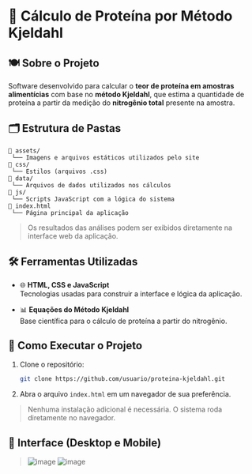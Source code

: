 # 🧪 Cálculo de Proteína por Método Kjeldahl

## 🍽️ Sobre o Projeto

Software desenvolvido para calcular o **teor de proteína em amostras alimentícias** com base no **método Kjeldahl**, que estima a quantidade de proteína a partir da medição do **nitrogênio total** presente na amostra.

## 🗂️ Estrutura de Pastas

```
📂 assets/
 └── Imagens e arquivos estáticos utilizados pelo site
📂 css/
 └── Estilos (arquivos .css)
📂 data/
 └── Arquivos de dados utilizados nos cálculos
📂 js/
 └── Scripts JavaScript com a lógica do sistema
📄 index.html
 └── Página principal da aplicação
```

> Os resultados das análises podem ser exibidos diretamente na interface web da aplicação.

## 🛠️ Ferramentas Utilizadas

- 🌐 **HTML, CSS e JavaScript**  
  Tecnologias usadas para construir a interface e lógica da aplicação.

- 📊 **Equações do Método Kjeldahl**  
  Base científica para o cálculo de proteína a partir do nitrogênio.

## 🚀 Como Executar o Projeto

1. Clone o repositório:
   ```bash
   git clone https://github.com/usuario/proteina-kjeldahl.git
   ```
2. Abra o arquivo `index.html` em um navegador de sua preferência.

> Nenhuma instalação adicional é necessária. O sistema roda diretamente no navegador.

## 📸 Interface (Desktop e Mobile)

> ![![image](https://github.com/user-attachments/assets/f16008fa-53af-4846-85a1-963f4a5b8556)](https://github.com/user-attachments/assets/exemplo-grafico-kjeldahl.png)
> ![![image](![image](https://github.com/user-attachments/assets/c8f63aa1-97db-47bc-8bdb-940c8b4b14ff))](https://github.com/user-attachments/assets/exemplo-grafico-kjeldahl.png)
